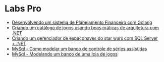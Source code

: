 # Labs Pro



- [Desenvolvendo um sistema de Planejamento Financeiro com Golang](https://github.com/SidneyMoreira/bootCampsDIO/tree/main/LabsPro/DesenvSistemPlanejFinanGolang)
- [Criando um catálogo de jogos usando boas práticas de arquitetura com .NET](https://github.com/SidneyMoreira/bootCampsDIO/tree/main/LabsPro/CriandoCatalogJogosArqDotNET)
- [Criando um gerenciador de espaçonaves do star wars com SQL Server + .NET](https://github.com/SidneyMoreira/bootCampsDIO/tree/main/LabsPro/ControleAcessoEstrelaDaMorte)
- [MySql - Como modelar um banco de controle de séries assistidas](https://github.com/SidneyMoreira/bootCampsDIO/tree/main/LabsPro/MySqlModelBDControleSeries)
- [MySql - Modelando um banco de uma loja de jogos]()

